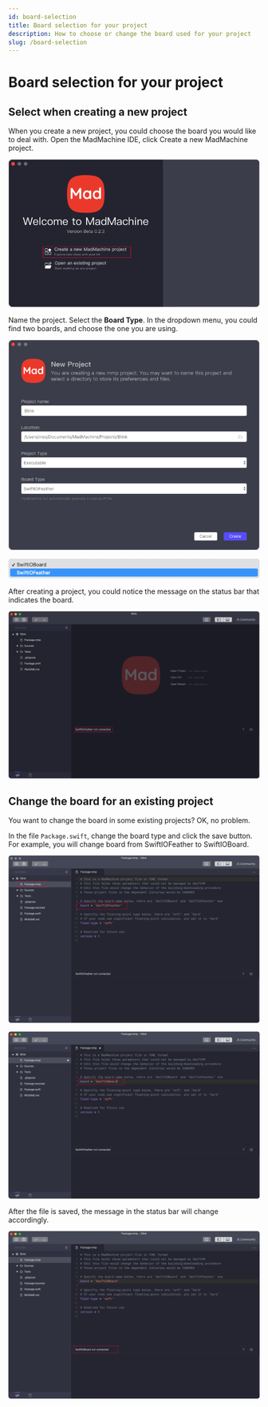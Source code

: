 ```yaml
---
id: board-selection
title: Board selection for your project
description: How to choose or change the board used for your project
slug: /board-selection
---
```


# Board selection for your project

## Select when creating a new project

When you create a new project, you could choose the board you would like to deal with.
Open the MadMachine IDE, click Create a new MadMachine project.

![Create a project](img/create.png)

Name the project. Select the **Board Type**. In the dropdown menu, you could find two boards, and choose the one you are using. 

![project info](img/projectInfo.png)

![board type](img/boardType.png)

After creating a project, you could notice the message on the status bar that indicates the board.

![board info in status bar](img/statusBar.png)

## Change the board for an existing project

You want to change the board in some existing projects? OK, no problem.

In the file `Package.swift`, change the board type and click the save button. For example, you will change board from SwiftIOFeather to SwiftIOBoard.

![](img/boardChange1.png)

![](img/boardChange2.png)

After the file is saved, the message in the status bar will change accordingly.

![](img/boardChange3.png)
